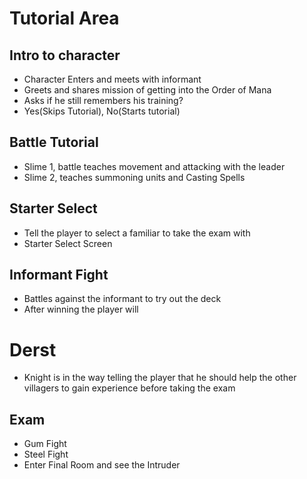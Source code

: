 # Tutorial Area

## Intro to character
- Character Enters and meets with informant 
- Greets and shares mission of getting into the Order of Mana 
- Asks if he still remembers his training? 
- Yes(Skips Tutorial), No(Starts tutorial)

## Battle Tutorial
- Slime 1, battle teaches movement and attacking with the leader
- Slime 2, teaches summoning units and Casting Spells

## Starter Select 
- Tell the player to select a familiar to take the exam with 
- Starter Select Screen

## Informant Fight
- Battles against the informant to try out the deck 
- After winning the player will 


# Derst

- Knight is in the way telling the player that he should help the other villagers to gain experience before taking the exam 

## Exam 
- Gum Fight 
- Steel Fight 
- Enter Final Room and see the Intruder 

